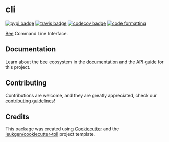 # cli

[![pypi badge][pypi_badge]][pypi_base]
[![travis badge][travis_badge]][travis_base]
[![codecov badge][codecov_badge]][codecov_base]
[![code formatting][black_badge]][black_base]

[Bee] Command Line Interface.

## Documentation

Learn about the [bee] ecosystem in the [documentation] and the [API guide] for this project.

## Contributing

Contributions are welcome, and they are greatly appreciated, check our [contributing guidelines]!

## Credits

This package was created using [Cookiecutter] and the [leukgen/cookiecutter-toil] project template.

[api guide]: https://leukgen.github.io/guide/#/guides/cli
[bee]: https://leukgen.github.io/guide
[black_badge]: https://img.shields.io/badge/code%20style-black-000000.svg
[black_base]: https://github.com/ambv/black
[codecov_badge]: https://codecov.io/gh/leukgen/cli/branch/master/graph/badge.svg
[codecov_base]: https://codecov.io/gh/leukgen/cli
[contributing guidelines]: .github/CONTRIBUTING.md
[cookiecutter]: https://github.com/audreyr/cookiecutter
[documentation]: https://leukgen.github.io/guide
[leukgen/cookiecutter-toil]: https://github.com/leukgen/cookiecutter-toil
[pypi_badge]: https://img.shields.io/pypi/v/cli.svg
[pypi_base]: https://pypi.python.org/pypi/cli
[travis_badge]: https://img.shields.io/travis/leukgen/cli.svg
[travis_base]: https://travis-ci.org/leukgen/cli

